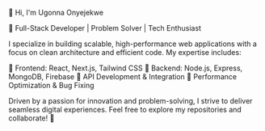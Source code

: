 👋 Hi, I'm Ugonna Onyejekwe

🚀 Full-Stack Developer | Problem Solver | Tech Enthusiast

I specialize in building scalable, high-performance web applications with a focus on clean architecture and efficient code. My expertise includes:

🔹 Frontend: React, Next.js, Tailwind CSS
🔹 Backend: Node.js, Express, MongoDB, Firebase
🔹 API Development & Integration
🔹 Performance Optimization & Bug Fixing

Driven by a passion for innovation and problem-solving, I strive to deliver seamless digital experiences. Feel free to explore my repositories and collaborate! 🚀




